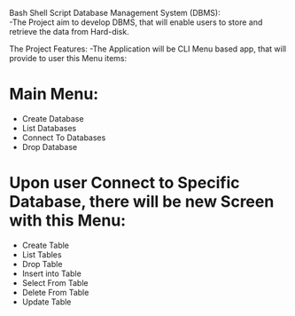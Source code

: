 Bash Shell Script Database Management System (DBMS):  
-The Project aim to develop DBMS, that will enable users to store and retrieve the data from Hard-disk.  

The Project Features: 
-The Application will be CLI Menu based app, that will provide to user this Menu items: 

# Main Menu: 

- Create Database 
- List Databases 
- Connect To Databases 
- Drop Database 

# Upon user Connect to Specific Database, there will be new Screen with this Menu: 

- Create Table  
- List Tables 
- Drop Table 
- Insert into Table 
- Select From Table 
- Delete From Table 
- Update Table
